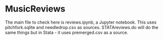 # MusicReviews

The main file to check here is reviews.ipynb, a Jupyter notebook. This uses pitchfork.sqlite and needledrop.csv as sources. STATAreviews.do will do the same things but in Stata - it uses premerged.csv as a source.
